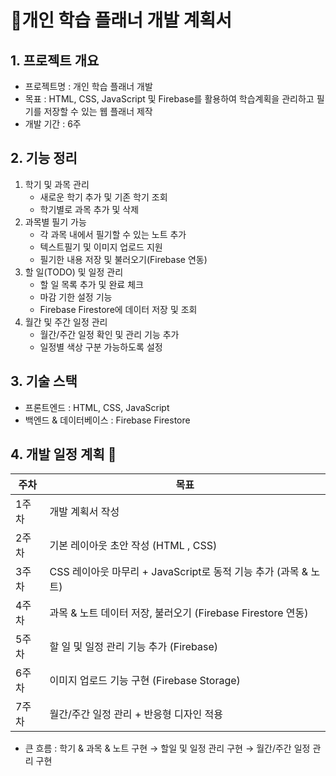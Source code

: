 # 📌개인 학습 플래너 개발 계획서
## 1. 프로젝트 개요
- 프로젝트명 : 개인 학습 플래너 개발
- 목표 : HTML, CSS, JavaScript 및 Firebase를 활용하여 학습계획을 관리하고 필기를 저장할 수 있는 웹 플래너 제작
- 개발 기간 : 6주

## 2. 기능 정리
1. 학기 및 과목 관리
   - 새로운 학기 추가 및 기존 학기 조회
   - 학기별로 과목 추가 및 삭제
2. 과목별 필기 가능
   - 각 과목 내에서 필기할 수 있는 노트 추가
   - 텍스트필기 및 이미지 업로드 지원
   - 필기한 내용 저장 및 불러오기(Firebase 연동)
3. 할 일(TODO) 및 일정 관리
   - 할 일 목록 추가 및 완료 체크
   - 마감 기한 설정 기능
   - Firebase Firestore에 데이터 저장 및 조회
4. 월간 및 주간 일정 관리
   - 월간/주간 일정 확인 및 관리 기능 추가
   - 일정별 색상 구분 가능하도록 설정

## 3. 기술 스택
- 프론트엔드 : HTML, CSS, JavaScript
- 백엔드 & 데이터베이스 : Firebase Firestore

## 4. 개발 일정 계획 📆
|주차|목표|
|-------|-------|
|1주차|개발 계획서 작성|
|2주차|기본 레이아웃 초안 작성 (HTML , CSS)|
|3주차|CSS 레이아웃 마무리 + JavaScript로 동적 기능 추가 (과목 & 노트)|
|4주차|과목 & 노트 데이터 저장, 불러오기 (Firebase Firestore 연동)|
|5주차|할 일 및 일정 관리 기능 추가 (Firebase)|
|6주차|이미지 업로드 기능 구현 (Firebase Storage)|
|7주차|월간/주간 일정 관리 + 반응형 디자인 적용|
- 큰 흐름 : 학기 & 과목 & 노트 구현 → 할일 및 일정 관리 구현 → 월간/주간 일정 관리 구현
